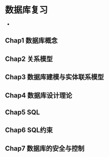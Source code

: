 # 数据库复习
* 
## Chap1 数据库概念




## Chap2 关系模型




## Chap3 数据库建模与实体联系模型




## Chap4 数据库设计理论




## Chap5 SQL




## Chap6 SQL约束




## Chap7 数据库的安全与控制




